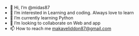 - 👋 Hi, I’m @midas87
- 👀 I’m interested in Learning and coding. Always love to learn  
- 🌱 I’m currently learning Python 
- 💞️ I’m looking to collaborate on Web and app 
- 📫 How to reach me makaveliddon87@gmail.com

<!---
midas87/midas87 is a ✨ special ✨ repository because its `README.md` (this file) appears on your GitHub profile.
You can click the Preview link to take a look at your changes.
--->
